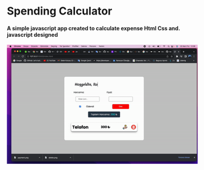 <h1>Spending Calculator</h1>


<h4>A simple javascript app created to calculate expense Html Css and. javascript designed</h4>

<img src="harcama.gif"/>